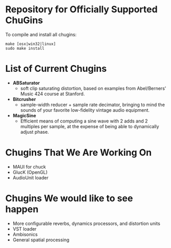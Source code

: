 Repository for Officially Supported ChuGins
==

To compile and install all chugins:

    make [osx|win32|linux]
    sudo make install

List of Current Chugins
==

- **ABSaturator**
  - soft clip saturating distortion, based on examples from Abel/Berners' Music 424 course at Stanford.
- **Bitcrusher**
  - sample-width reducer + sample rate decimator, bringing to mind the sounds of your favorite low-fidelity vintage audio equipment.
- **MagicSine**
  - Efficient means of computing a sine wave with 2 adds and 2 multiples per sample, at the expense of being able to dynamically adjust phase.

Chugins That We Are Working On
==
- MAUI for chuck
- GlucK (OpenGL)
- AudioUnit loader

Chugins We would like to see happen
==
- More configurable reverbs, dynamics processors, and distortion units
- VST loader
- Ambisonics
- General spatial processing
